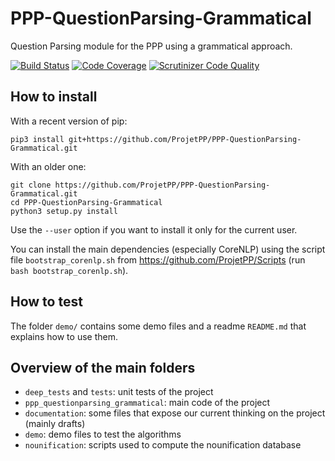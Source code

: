# PPP-QuestionParsing-Grammatical

Question Parsing module for the PPP using a grammatical approach.

[![Build Status](https://scrutinizer-ci.com/g/ProjetPP/PPP-QuestionParsing-Grammatical/badges/build.png?b=master)](https://scrutinizer-ci.com/g/ProjetPP/PPP-QuestionParsing-Grammatical/build-status/master)
[![Code Coverage](https://scrutinizer-ci.com/g/ProjetPP/PPP-QuestionParsing-Grammatical/badges/coverage.png?b=master)](https://scrutinizer-ci.com/g/ProjetPP/PPP-QuestionParsing-Grammatical/?branch=master)
[![Scrutinizer Code Quality](https://scrutinizer-ci.com/g/ProjetPP/PPP-QuestionParsing-Grammatical/badges/quality-score.png?b=master)](https://scrutinizer-ci.com/g/ProjetPP/PPP-QuestionParsing-Grammatical/?branch=master)

## How to install

With a recent version of pip:

```
pip3 install git+https://github.com/ProjetPP/PPP-QuestionParsing-Grammatical.git
```

With an older one:

```
git clone https://github.com/ProjetPP/PPP-QuestionParsing-Grammatical.git
cd PPP-QuestionParsing-Grammatical
python3 setup.py install
```

Use the `--user` option if you want to install it only for the current user.

You can install the main dependencies (especially CoreNLP) using the script file `bootstrap_corenlp.sh` from https://github.com/ProjetPP/Scripts (run `bash bootstrap_corenlp.sh`).

## How to test

The folder `demo/` contains some demo files and a readme `README.md` that explains how to use them.

## Overview of the main folders

* `deep_tests` and `tests`: unit tests of the project
* `ppp_questionparsing_grammatical`: main code of the project
* `documentation`: some files that expose our current thinking on the project (mainly drafts)
* `demo`: demo files to test the algorithms
* `nounification`: scripts used to compute the nounification database
